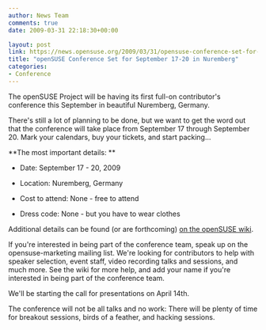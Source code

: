 ```yaml
---
author: News Team
comments: true
date: 2009-03-31 22:18:30+00:00

layout: post
link: https://news.opensuse.org/2009/03/31/opensuse-conference-set-for-september-17-20-in-nuremberg/
title: "openSUSE Conference Set for September 17-20 in Nuremberg"
categories:
- Conference
---
```

The openSUSE Project will be having its first full-on contributor's conference this September in beautiful Nuremberg, Germany.

There's still a lot of planning to be done, but we want to get the word out that the conference will take place from September 17 through September 20. Mark your calendars, buy your tickets, and start packing...

**The most important details: **



	
  * Date: September 17 - 20, 2009

	
  * Location: Nuremberg, Germany

	
  * Cost to attend: None - free to attend

	
  * Dress code: None - but you have to wear clothes


Additional details can be found (or are forthcoming) [on the openSUSE wiki](http://en.opensuse.org/OpenSUSE_Conf_2009).

If you're interested in being part of the conference team, speak up on the opensuse-marketing mailing list. We're looking for contributors to help with speaker selection, event staff, video recording talks and sessions, and much more. See the wiki for more help, and add your name if you're interested in being part of the conference team.

We'll be starting the call for presentations on April 14th.

The conference will not be all talks and no work: There will be plenty of time for breakout sessions, birds of a feather, and hacking sessions.		
